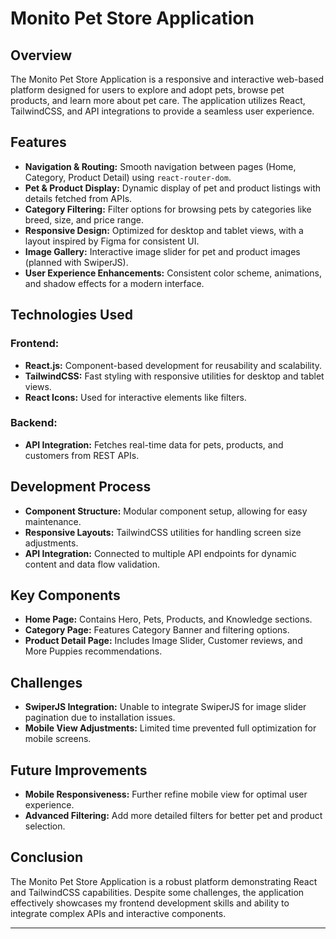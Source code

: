 # Monito Pet Store Application

## Overview
The Monito Pet Store Application is a responsive and interactive web-based platform designed for users to explore and adopt pets, browse pet products, and learn more about pet care. The application utilizes React, TailwindCSS, and API integrations to provide a seamless user experience.

## Features
- **Navigation & Routing:** Smooth navigation between pages (Home, Category, Product Detail) using `react-router-dom`.
- **Pet & Product Display:** Dynamic display of pet and product listings with details fetched from APIs.
- **Category Filtering:** Filter options for browsing pets by categories like breed, size, and price range.
- **Responsive Design:** Optimized for desktop and tablet views, with a layout inspired by Figma for consistent UI.
- **Image Gallery:** Interactive image slider for pet and product images (planned with SwiperJS).
- **User Experience Enhancements:** Consistent color scheme, animations, and shadow effects for a modern interface.

## Technologies Used

### Frontend:
- **React.js:** Component-based development for reusability and scalability.
- **TailwindCSS:** Fast styling with responsive utilities for desktop and tablet views.
- **React Icons:** Used for interactive elements like filters.

### Backend:
- **API Integration:** Fetches real-time data for pets, products, and customers from REST APIs.

## Development Process
- **Component Structure:** Modular component setup, allowing for easy maintenance.
- **Responsive Layouts:** TailwindCSS utilities for handling screen size adjustments.
- **API Integration:** Connected to multiple API endpoints for dynamic content and data flow validation.

## Key Components
- **Home Page:** Contains Hero, Pets, Products, and Knowledge sections.
- **Category Page:** Features Category Banner and filtering options.
- **Product Detail Page:** Includes Image Slider, Customer reviews, and More Puppies recommendations.

## Challenges
- **SwiperJS Integration:** Unable to integrate SwiperJS for image slider pagination due to installation issues.
- **Mobile View Adjustments:** Limited time prevented full optimization for mobile screens.

## Future Improvements
- **Mobile Responsiveness:** Further refine mobile view for optimal user experience.
- **Advanced Filtering:** Add more detailed filters for better pet and product selection.

## Conclusion
The Monito Pet Store Application is a robust platform demonstrating React and TailwindCSS capabilities. Despite some challenges, the application effectively showcases my frontend development skills and ability to integrate complex APIs and interactive components.

---


